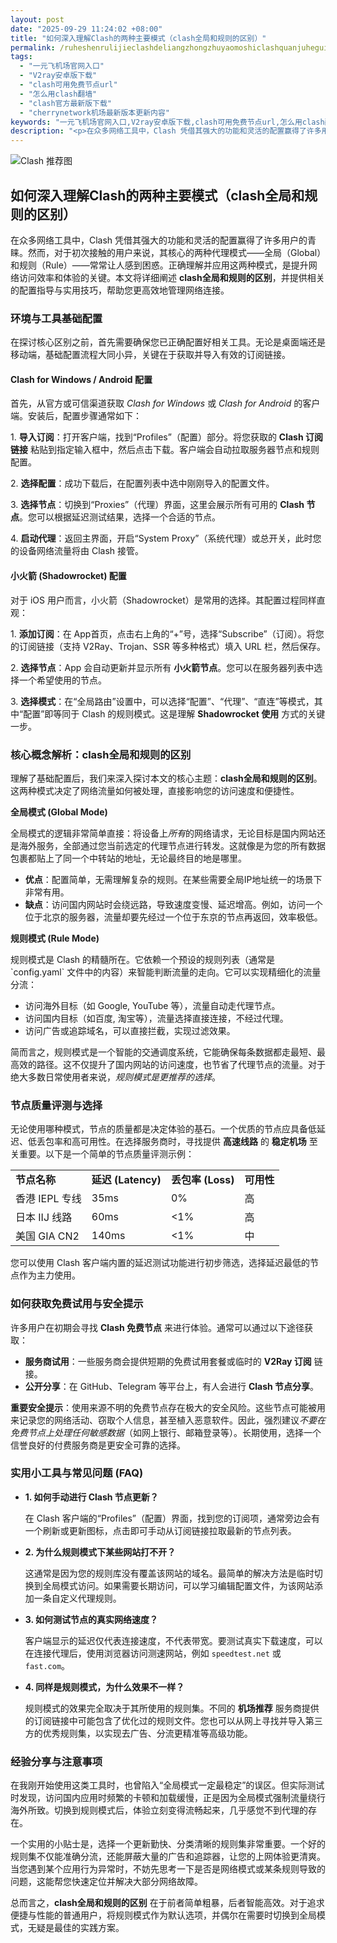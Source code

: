 ```yaml
---
layout: post
date: "2025-09-29 11:24:02 +08:00"
title: "如何深入理解Clash的两种主要模式（clash全局和规则的区别）"
permalink: /ruheshenrulijieclashdeliangzhongzhuyaomoshiclashquanjuheguizedequbie/
tags:
  - "一元飞机场官网入口"
  - "V2ray安卓版下载"
  - "clash可用免费节点url"
  - "怎么用clash翻墙"
  - "clash官方最新版下载"
  - "cherrynetwork机场最新版本更新内容"
keywords: "一元飞机场官网入口,V2ray安卓版下载,clash可用免费节点url,怎么用clash翻墙,clash官方最新版下载,cherrynetwork机场最新版本更新内容"
description: "<p>在众多网络工具中，Clash 凭借其强大的功能和灵活的配置赢得了许多用户的青睐。然而，对于初次接触的用户来说，其核心的两种代理模式——全局（Global）和规则（Rule）——常常让人感到困惑。正确理解并应用这两种模式，是提升网络访问效率和体验的关键。本文将详细阐述 <strong>clash全局和规则的区别</strong>，并提供相关的配置指导与实用技巧，帮助您更高效地管理网络连接。</p>"
---
```


![Clash 推荐图](https://clashjd.github.io/assets/img/机场订阅免费.png)

## 如何深入理解Clash的两种主要模式（clash全局和规则的区别）

<p>在众多网络工具中，Clash 凭借其强大的功能和灵活的配置赢得了许多用户的青睐。然而，对于初次接触的用户来说，其核心的两种代理模式——全局（Global）和规则（Rule）——常常让人感到困惑。正确理解并应用这两种模式，是提升网络访问效率和体验的关键。本文将详细阐述 <strong>clash全局和规则的区别</strong>，并提供相关的配置指导与实用技巧，帮助您更高效地管理网络连接。</p>
<h3>环境与工具基础配置</h3>
<p>在探讨核心区别之前，首先需要确保您已正确配置好相关工具。无论是桌面端还是移动端，基础配置流程大同小异，关键在于获取并导入有效的订阅链接。</p>
<h4>Clash for Windows / Android 配置</h4>
<p>首先，从官方或可信渠道获取 <em>Clash for Windows</em> 或 <em>Clash for Android</em> 的客户端。安装后，配置步骤通常如下：</p>
<p>1.  <strong>导入订阅</strong>：打开客户端，找到“Profiles”（配置）部分。将您获取的 <strong>Clash 订阅链接</strong> 粘贴到指定输入框中，然后点击下载。客户端会自动拉取服务器节点和规则配置。</p>
<p>2.  <strong>选择配置</strong>：成功下载后，在配置列表中选中刚刚导入的配置文件。</p>
<p>3.  <strong>选择节点</strong>：切换到“Proxies”（代理）界面，这里会展示所有可用的 <strong>Clash 节点</strong>。您可以根据延迟测试结果，选择一个合适的节点。</p>
<p>4.  <strong>启动代理</strong>：返回主界面，开启“System Proxy”（系统代理）或总开关，此时您的设备网络流量将由 Clash 接管。</p>
<h4>小火箭 (Shadowrocket) 配置</h4>
<p>对于 iOS 用户而言，小火箭（Shadowrocket）是常用的选择。其配置过程同样直观：</p>
<p>1.  <strong>添加订阅</strong>：在 App首页，点击右上角的“+”号，选择“Subscribe”（订阅）。将您的订阅链接（支持 V2Ray、Trojan、SSR 等多种格式）填入 URL 栏，然后保存。</p>
<p>2.  <strong>选择节点</strong>：App 会自动更新并显示所有 <strong>小火箭节点</strong>。您可以在服务器列表中选择一个希望使用的节点。</p>
<p>3.  <strong>选择模式</strong>：在“全局路由”设置中，可以选择“配置”、“代理”、“直连”等模式，其中“配置”即等同于 Clash 的规则模式。这是理解 <strong>Shadowrocket 使用</strong> 方式的关键一步。</p>
<h3>核心概念解析：clash全局和规则的区别</h3>
<p>理解了基础配置后，我们来深入探讨本文的核心主题：<strong>clash全局和规则的区别</strong>。这两种模式决定了网络流量如何被处理，直接影响您的访问速度和便捷性。</p>
<p><strong>全局模式 (Global Mode)</strong></p>
<p>全局模式的逻辑非常简单直接：将设备上<em>所有</em>的网络请求，无论目标是国内网站还是海外服务，全部通过您当前选定的代理节点进行转发。这就像是为您的所有数据包裹都贴上了同一个中转站的地址，无论最终目的地是哪里。</p>
<ul>
<li><strong>优点</strong>：配置简单，无需理解复杂的规则。在某些需要全局IP地址统一的场景下非常有用。</li>
<li><strong>缺点</strong>：访问国内网站时会绕远路，导致速度变慢、延迟增高。例如，访问一个位于北京的服务器，流量却要先经过一个位于东京的节点再返回，效率极低。</li>
</ul>
<p><strong>规则模式 (Rule Mode)</strong></p>
<p>规则模式是 Clash 的精髓所在。它依赖一个预设的规则列表（通常是 `config.yaml` 文件中的内容）来智能判断流量的走向。它可以实现精细化的流量分流：</p>
<ul>
<li>访问海外目标（如 Google, YouTube 等），流量自动走代理节点。</li>
<li>访问国内目标（如百度, 淘宝等），流量选择直接连接，不经过代理。</li>
<li>访问广告或追踪域名，可以直接拦截，实现过滤效果。</li>
</ul>
<p>简而言之，规则模式是一个智能的交通调度系统，它能确保每条数据都走最短、最高效的路径。这不仅提升了国内网站的访问速度，也节省了代理节点的流量。对于绝大多数日常使用者来说，<em>规则模式是更推荐的选择</em>。</p>
<h3>节点质量评测与选择</h3>
<p>无论使用哪种模式，节点的质量都是决定体验的基石。一个优质的节点应具备低延迟、低丢包率和高可用性。在选择服务商时，寻找提供 <strong>高速线路</strong> 的 <strong>稳定机场</strong> 至关重要。以下是一个简单的节点质量评测示例：</p>
<table>
<tbody>
<tr>
<td><strong>节点名称</strong></td>
<td><strong>延迟 (Latency)</strong></td>
<td><strong>丢包率 (Loss)</strong></td>
<td><strong>可用性</strong></td>
</tr>
<tr>
<td>香港 IEPL 专线</td>
<td>35ms</td>
<td>0%</td>
<td>高</td>
</tr>
<tr>
<td>日本 IIJ 线路</td>
<td>60ms</td>
<td>&lt;1%</td>
<td>高</td>
</tr>
<tr>
<td>美国 GIA CN2</td>
<td>140ms</td>
<td>&lt;1%</td>
<td>中</td>
</tr>
</tbody>
</table>
<p>您可以使用 Clash 客户端内置的延迟测试功能进行初步筛选，选择延迟最低的节点作为主力使用。</p>
<h3>如何获取免费试用与安全提示</h3>
<p>许多用户在初期会寻找 <strong>Clash 免费节点</strong> 来进行体验。通常可以通过以下途径获取：</p>
<ul>
<li><strong>服务商试用</strong>：一些服务商会提供短期的免费试用套餐或临时的 <strong>V2Ray 订阅</strong> 链接。</li>
<li><strong>公开分享</strong>：在 GitHub、Telegram 等平台上，有人会进行 <strong>Clash 节点分享</strong>。</li>
</ul>
<p><strong>重要安全提示</strong>：使用来源不明的免费节点存在极大的安全风险。这些节点可能被用来记录您的网络活动、窃取个人信息，甚至植入恶意软件。因此，强烈建议<em>不要在免费节点上处理任何敏感数据</em>（如网上银行、邮箱登录等）。长期使用，选择一个信誉良好的付费服务商是更安全可靠的选择。</p>
<h3>实用小工具与常见问题 (FAQ)</h3>
<ul>
<li><strong>1. 如何手动进行 Clash 节点更新？</strong>
<p>在 Clash 客户端的“Profiles”（配置）界面，找到您的订阅项，通常旁边会有一个刷新或更新图标，点击即可手动从订阅链接拉取最新的节点列表。</p>
</li>
<li><strong>2. 为什么规则模式下某些网站打不开？</strong>
<p>这通常是因为您的规则库没有覆盖该网站的域名。最简单的解决方法是临时切换到全局模式访问。如果需要长期访问，可以学习编辑配置文件，为该网站添加一条自定义代理规则。</p>
</li>
<li><strong>3. 如何测试节点的真实网络速度？</strong>
<p>客户端显示的延迟仅代表连接速度，不代表带宽。要测试真实下载速度，可以在连接代理后，使用浏览器访问测速网站，例如 <code>speedtest.net</code> 或 <code>fast.com</code>。</p>
</li>
<li><strong>4. 同样是规则模式，为什么效果不一样？</strong>
<p>规则模式的效果完全取决于其所使用的规则集。不同的 <strong>机场推荐</strong> 服务商提供的订阅链接中可能包含了优化过的规则文件。您也可以从网上寻找并导入第三方的优秀规则集，以实现去广告、分流更精准等高级功能。</p>
</li>
</ul>
<h3>经验分享与注意事项</h3>
<p>在我刚开始使用这类工具时，也曾陷入“全局模式一定最稳定”的误区。但实际测试时发现，访问国内应用时频繁的卡顿和加载缓慢，正是因为全局模式强制流量绕行海外所致。切换到规则模式后，体验立刻变得流畅起来，几乎感觉不到代理的存在。</p>
<p>一个实用的小贴士是，选择一个更新勤快、分类清晰的规则集非常重要。一个好的规则集不仅能准确分流，还能屏蔽大量的广告和追踪器，让您的上网体验更清爽。当您遇到某个应用行为异常时，不妨先思考一下是否是网络模式或某条规则导致的问题，这能帮您快速定位并解决大部分网络故障。</p>
<p>总而言之，<strong>clash全局和规则的区别</strong> 在于前者简单粗暴，后者智能高效。对于追求便捷与性能的普通用户，将规则模式作为默认选项，并偶尔在需要时切换到全局模式，无疑是最佳的实践方案。</p>